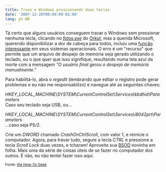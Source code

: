 ```yaml
---
title: Trave o Windows pressionando duas teclas
date: '2007-12-28T00:09:09-02:00'
lang: pt-BR
---
```


Tá certo que alguns usuários conseguem travar o Windows sem pressionar nenhuma tecla, clicando no _[fotos.exe](http://desciclo.pedia.ws/wiki/Fotos_da_Festa)_ do [Orkut](http://www.orkut.com/), mas a querida Microsoft, querendo disponibilizar a dor de cabeça para todos, incluiu uma [função interessante](http://support.microsoft.com/kb/244139) em seus sistemas operacionais. O erro é um "recurso" que permite que um arquivo de despejo de memória seja gerado utilizando o teclado, ou o que quer que isso signifique, resultando numa tela azul da morte com a mensagem _"O usuário final gerou o despejo de memória manualmente."_

Para habilitá-lo, abra o _regedit_ (lembrando que editar o registro pode gerar problemas e eu não me responsabilizo) e navegue até as seguintes chaves:

_HKEY_LOCAL_MACHINE\SYSTEM\CurrentControlSet\Services\kbdhid\Parameters_  
Caso seu teclado seja USB, ou...

_HKEY_LOCAL_MACHINE\SYSTEM\CurrentControlSet\Services\i8042prt\Parameters_  
...caso seja PS/2.

Crie um _DWORD_ chamado _CrashOnCtrlScroll_, com valor 1, e reinicie o computador. Agora, para travar tudo, segure a tecla _CTRL_ e pressione a tecla _Scroll Lock_ duas vezes, e tcharam! Aproveite sua [BSOD](http://pt.wikipedia.org/wiki/BSOD) novinha em folha. Mais uma da série de coisas úteis de se fazer no computador dos outros. E não, eu não tentei fazer isso aqui.

<small>Fonte: [the How-To Geek](http://www.howtogeek.com/howto/windows-vista/keyboard-ninja-kill-windows-with-the-blue-screen-of-death-in-3-keystrokes/)</small>
